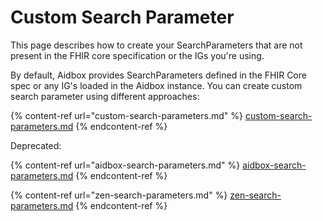 # Custom Search Parameter

This page describes how to create your SearchParameters that are not present in the FHIR core specification or the IGs you're using.

By default, Aidbox provides SearchParameters defined in the FHIR Core spec or any IG's loaded in the Aidbox instance. You can create custom search parameter using different approaches:

{% content-ref url="custom-search-parameters.md" %}
[custom-search-parameters.md](custom-search-parameters.md)
{% endcontent-ref %}

Deprecated:

{% content-ref url="aidbox-search-parameters.md" %}
[aidbox-search-parameters.md](aidbox-search-parameters.md)
{% endcontent-ref %}

{% content-ref url="zen-search-parameters.md" %}
[zen-search-parameters.md](zen-search-parameters.md)
{% endcontent-ref %}

